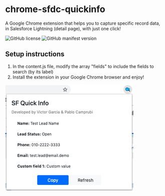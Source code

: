 # chrome-sfdc-quickinfo
A Google Chrome extension that helps you to capture specific record data, in Salesforce Lightning (detail page), with just one click!

![GitHub license](https://img.shields.io/github/license/victorgz/chrome-sfdc-quickinfo?style=for-the-badge)
![GitHub manifest version](https://img.shields.io/github/manifest-json/v/victorgz/chrome-sfdc-quickinfo?style=for-the-badge)

## Setup instructions
1. In the content.js file, modify the array "fields" to include the fields to search (by its label)
2. Install the extension in your Google Chrome browser and enjoy!

![alt text](https://github.com/victorgz/chrome-sfdc-quickinfo/blob/master/assets/Screenshot.png "Extension screenshot")
